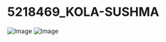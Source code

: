 # 5218469_KOLA-SUSHMA
![Image](https://github.com/user-attachments/assets/d64ffb5b-e815-4105-a25c-4dbb23d1ff56)
![Image](https://github.com/user-attachments/assets/135045e2-f458-46d8-b30b-f1e7079481ec)
